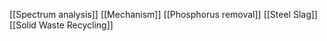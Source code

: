 [[Spectrum analysis]]
[[Mechanism]]
[[Phosphorus removal]]
[[Steel Slag]]
[[Solid Waste Recycling]]
